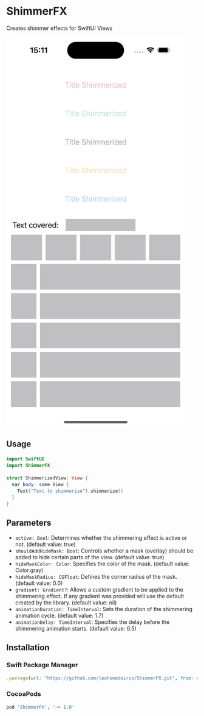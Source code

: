 # ShimmerFX
Creates shimmer effects for SwiftUI Views

![presentation](Images/ShimmerFX-simulation.gif)

## Usage
```swift
import SwiftUI
import ShimmerFX

struct ShimmerizedView: View {
  var body: some View {
    Text("Text to shimmerize").shimmerize()
  }
}
```
## Parameters
- `active: Bool`: Determines whether the shimmering effect is active or not. (default value: true)
- `shouldAddHideMask: Bool`: Controls whether a mask (overlay) should be added to hide certain parts of the view. (default value: true)
- `hideMaskColor: Color`: Specifies the color of the mask. (default value: Color.gray)
- `hideMaskRadius: CGFloat`: Defines the corner radius of the mask. (default value: 0.0)
- `gradient: Gradient?`: Allows a custom gradient to be applied to the shimmering effect. If any gradient was provided will use the default created by the library. (default value: nil)
- `animationDuration: TimeInterval`: Sets the duration of the shimmering animation cycle. (default value: 1.7)
- `animationDelay: TimeInterval`: Specifies the delay before the shimmering animation starts. (default value: 0.5)

## Installation
### Swift Package Manager
```ruby
.package(url: "https://github.com/leohsmedeiros/ShimmerFX.git", from: #version#)
```

### CocoaPods
```ruby
pod 'ShimmerFX', '~> 1.0'
```
